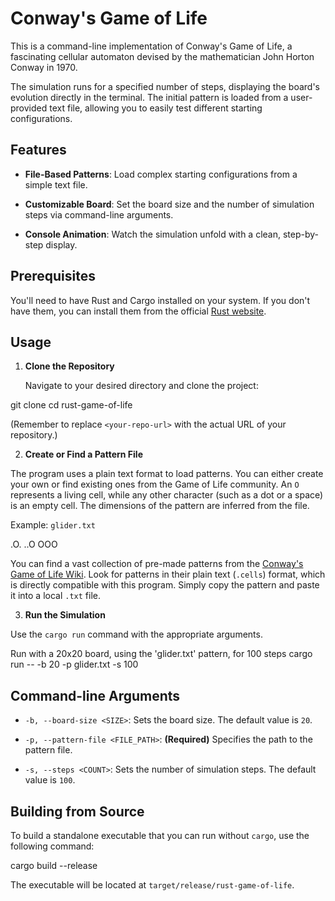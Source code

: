 # Conway's Game of Life

This is a command-line implementation of Conway's Game of Life, a fascinating cellular automaton devised by the mathematician John Horton Conway in 1970.

The simulation runs for a specified number of steps, displaying the board's evolution directly in the terminal. The initial pattern is loaded from a user-provided text file, allowing you to easily test different starting configurations.

## Features

* **File-Based Patterns**: Load complex starting configurations from a simple text file.

* **Customizable Board**: Set the board size and the number of simulation steps via command-line arguments.

* **Console Animation**: Watch the simulation unfold with a clean, step-by-step display.

## Prerequisites

You'll need to have Rust and Cargo installed on your system. If you don't have them, you can install them from the official [Rust website](https://www.rust-lang.org/tools/install).

## Usage

1. **Clone the Repository**

   Navigate to your desired directory and clone the project:

git clone <your-repo-url>
cd rust-game-of-life


(Remember to replace `<your-repo-url>` with the actual URL of your repository.)

2. **Create or Find a Pattern File**

The program uses a plain text format to load patterns. You can either create your own or find existing ones from the Game of Life community. An `O` represents a living cell, while any other character (such as a dot or a space) is an empty cell. The dimensions of the pattern are inferred from the file.

Example: `glider.txt`

.O.
..O
OOO


You can find a vast collection of pre-made patterns from the [Conway's Game of Life Wiki](https://conwaylife.com/wiki/Main_Page). Look for patterns in their plain text (`.cells`) format, which is directly compatible with this program. Simply copy the pattern and paste it into a local `.txt` file.

3. **Run the Simulation**

Use the `cargo run` command with the appropriate arguments.

Run with a 20x20 board, using the 'glider.txt' pattern, for 100 steps
cargo run -- -b 20 -p glider.txt -s 100


## Command-line Arguments

* `-b, --board-size <SIZE>`: Sets the board size. The default value is `20`.

* `-p, --pattern-file <FILE_PATH>`: **(Required)** Specifies the path to the pattern file.

* `-s, --steps <COUNT>`: Sets the number of simulation steps. The default value is `100`.

## Building from Source

To build a standalone executable that you can run without `cargo`, use the following command:

cargo build --release


The executable will be located at `target/release/rust-game-of-life`.